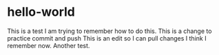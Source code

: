 # hello-world
This is a test
I am trying to remember how to do this.
This is a change to practice commit and push 
This is an edit so I can pull changes
I think I remember now. 
Another test. 